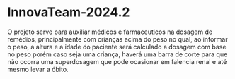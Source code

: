 # InnovaTeam-2024.2
O projeto serve para auxiliar médicos e farmaceuticos na dosagem de remédios, principalmente com crianças acima do peso no qual, ao informar o peso, a altura e a idade do paciente será calculado a dosagem com base no peso porém caso seja uma criança, haverá uma barra de corte para que não ocorra uma superdosagem que pode ocasionar em falencia renal e até mesmo levar a óbito.
